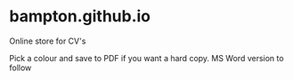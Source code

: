 # bampton.github.io
Online store for CV's

Pick a colour and save to PDF if you want a hard copy. MS Word version to follow
